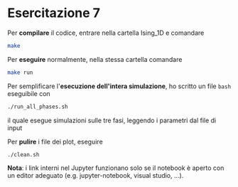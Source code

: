 # Esercitazione 7

Per **compilare** il codice, entrare nella cartella Ising_1D e comandare
```bash
make
```
Per **eseguire** normalmente, nella stessa cartella comandare
```bash
make run
```

Per semplificare l'**esecuzione dell'intera simulazione**, ho scritto un file `bash` eseguibile con
```bash
./run_all_phases.sh
```
il quale esegue simulazioni sulle tre fasi, leggendo i parametri dal file di input

Per **pulire** i file dei plot, eseguire
```bash
./clean.sh
```

**Nota**: i link interni nel Jupyter funzionano solo se il notebook è aperto con un editor adeguato (e.g. jupyter-notebook, visual studio, ...).
